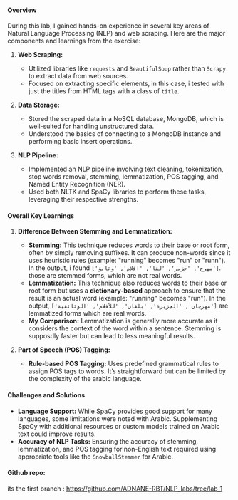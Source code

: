 
#### Overview

During this lab, I gained hands-on experience in several key areas of Natural Language Processing (NLP) and web scraping. Here are the major components and learnings from the exercise:

1. **Web Scraping:**
   - Utilized libraries like `requests` and `BeautifulSoup` rather than `Scrapy` to extract data from web sources.
   - Focused on extracting specific elements, in this case, i tested with just the titles from HTML tags with a class of `title`.

2. **Data Storage:**
   - Stored the scraped data in a NoSQL database, MongoDB, which is well-suited for handling unstructured data.
   - Understood the basics of connecting to a MongoDB instance and performing basic insert operations.

3. **NLP Pipeline:**
   - Implemented an NLP pipeline involving text cleaning, tokenization, stop words removal, stemming, lemmatization, POS tagging, and Named Entity Recognition (NER).
   - Used both NLTK and SpaCy libraries to perform these tasks, leveraging their respective strengths.

#### Overall Key Learnings

1. **Difference Between Stemming and Lemmatization:**
   - **Stemming:** This technique reduces words to their base or root form, often by simply removing suffixes. It can produce non-words since it uses heuristic rules (example: "running" becomes "run" or "runn"). In the output, i found `['مهرج', 'جزير', 'لقا', 'افلام', 'وثايق']`. those are stemmed forms, which are not real words.
   - **Lemmatization:** This technique also reduces words to their base or root form but uses a **dictionary-based** approach to ensure that the result is an actual word (example: "running" becomes "run"). In the output, `['مهرجان', 'الجزيرة', 'بلقان', 'للأفلام', 'الوثائقية']` are lemmatized forms which are real words.
   - **My Comparison:** Lemmatization is generally more accurate as it considers the context of the word within a sentence. Stemming is supposdly faster but can lead to less meaningful results.

2. **Part of Speech (POS) Tagging:**
   - **Rule-based POS Tagging:** Uses predefined grammatical rules to assign POS tags to words. It’s straightforward but can be limited by the complexity of the arabic language.

#### Challenges and Solutions

- **Language Support:** While SpaCy provides good support for many languages, some limitations were noted with Arabic. Supplementing SpaCy with additional resources or custom models trained on Arabic text could improve results.
- **Accuracy of NLP Tasks:** Ensuring the accuracy of stemming, lemmatization, and POS tagging for non-English text required using appropriate tools like the `SnowballStemmer` for Arabic.

#### Github repo:
its the first branch :
https://github.com/ADNANE-RBT/NLP_labs/tree/lab_1